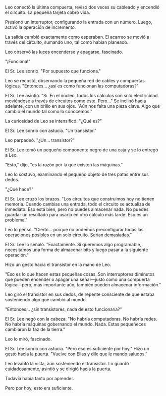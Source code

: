 Leo conectó la última compuerta, revisó dos veces su cableado y encendió el circuito. La pequeña tarjeta cobró vida.

Presionó un interruptor, configurando la entrada con un número. Luego, activó la operación de incremento.

La salida cambió exactamente como esperaban. El acarreo se movió a través del circuito, sumando uno, tal como habían planeado.

Leo observó las luces encenderse y apagarse, fascinado.

"¡Funciona!"

El Sr. Lee sonrió. "Por supuesto que funciona."

Leo se recostó, observando la pequeña red de cables y compuertas lógicas. "Entonces... ¿así es como funcionan las computadoras?"

El Sr. Lee asintió. "Sí. En el núcleo, todos los cálculos son solo electricidad moviéndose a través de circuitos como este. Pero..." Se inclinó hacia adelante, con un brillo en sus ojos. "Aún nos falta una pieza clave. Algo que cambió el mundo tal como lo conocemos."

La curiosidad de Leo se intensificó. "¿Qué es?"

El Sr. Lee sonrió con astucia. "Un transistor."

Leo parpadeó. "¿Un... transistor?"

El Sr. Lee tomó un pequeño componente negro de una caja y se lo entregó a Leo.

"Esto," dijo, "es la razón por la que existen las máquinas."

Leo lo sostuvo, examinando el pequeño objeto de tres patas entre sus dedos.

"¿Qué hace?"

El Sr. Lee cruzó los brazos. "Los circuitos que construimos hoy no tienen memoria. Cuando cambias una entrada, todo el circuito se actualiza de inmediato. Eso está bien, pero no puedes almacenar nada. No puedes guardar un resultado para usarlo en otro cálculo más tarde. Eso es un problema."

Leo lo pensó. "Cierto... porque no podemos preconfigurar todas las operaciones posibles en un solo circuito. Serían demasiadas."

El Sr. Lee lo señaló. "Exactamente. Si queremos algo programable, necesitamos una forma de almacenar bits y luego pasar a la siguiente operación."

Hizo un gesto hacia el transistor en la mano de Leo.

"Eso es lo que hacen estas pequeñas cosas. Son interruptores diminutos que pueden encender o apagar una señal—justo como una compuerta lógica—pero, más importante aún, también pueden almacenar información."

Leo giró el transistor en sus dedos, de repente consciente de que estaba sosteniendo algo que cambió al mundo.

"Entonces... ¿sin transistores, nada de esto funcionaría?"

El Sr. Lee negó con la cabeza. "No habría computadoras. No habría redes. No habría máquinas gobernando el mundo. Nada. Estas pequeñeces cambiaron la faz de la tierra."

Leo lo miró, fascinado.

El Sr. Lee sonrió con astucia. "Pero eso es suficiente por hoy." Hizo un gesto hacia la puerta. "Vuelve con Elias y dile que le mando saludos."

Leo levantó la vista, aún sosteniendo el transistor. Lo guardó cuidadosamente, asintió y se dirigió hacia la puerta.

Todavía había tanto por aprender.

Pero por hoy, esto era suficiente.